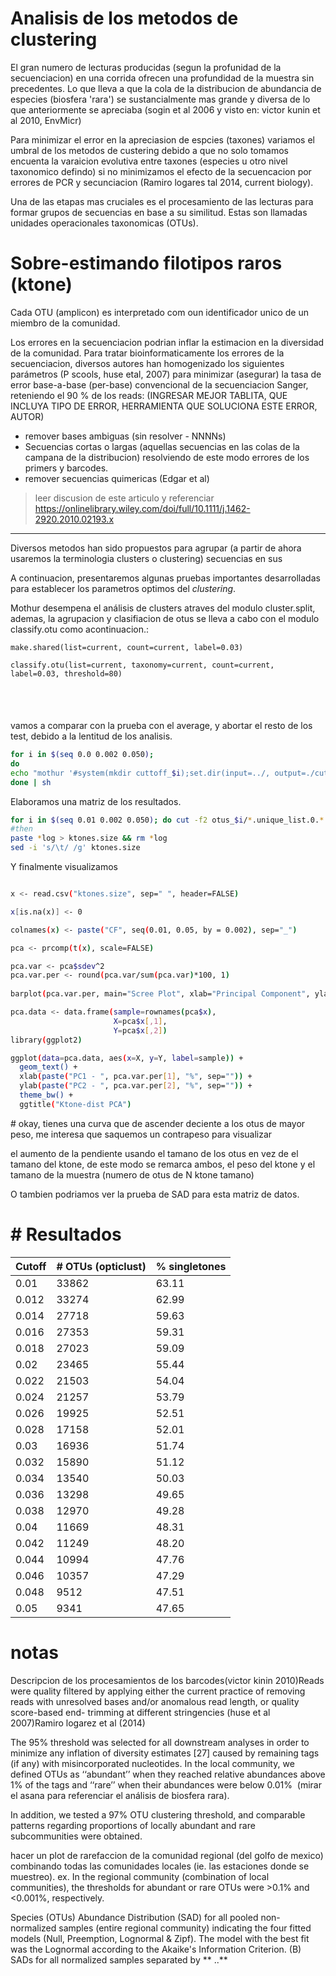 # Analisis de los metodos de clustering

El gran numero de lecturas producidas (segun la profunidad de la secuenciacion) en una corrida ofrecen una profundidad de la muestra sin precedentes. Lo que lleva a que la cola de la distribucion de abundancia de especies (biosfera 'rara') se sustancialmente mas grande y diversa de lo que anteriormente se apreciaba (sogin et al 2006 y visto en: victor kunin et al 2010, EnvMicr)

Para minimizar el error en la apreciasion de espcies (taxones) variamos el umbral de los metodos de custering debido a que no solo tomamos encuenta la varaicion evolutiva entre taxones (especies u otro nivel taxonomico defindo) si no minimizamos el efecto de la secuencacion por errores de PCR y secunciacion (Ramiro logares tal 2014, current biology).

Una de las etapas mas cruciales es el procesamiento de las lecturas para formar grupos de secuencias en base a su similitud. Estas son llamadas unidades operacionales taxonomicas (OTUs).



# Sobre-estimando filotipos raros (ktone)

Cada OTU (amplicon) es interpretado com oun identificador unico de un miembro de la comunidad. 

Los errores en la secuenciacion podrian inflar la estimacion en la diversidad de la comunidad. Para tratar bioinformaticamente los errores de la secuenciacion, diversos autores han  homogenizado los siguientes parámetros (P scools, huse etal, 2007) para minimizar (asegurar) la tasa de error base-a-base (per-base) convencional de la secuenciacion Sanger, reteniendo el 90 % de los reads: (INGRESAR MEJOR TABLITA, QUE INCLUYA TIPO DE ERROR, HERRAMIENTA QUE SOLUCIONA ESTE ERROR, AUTOR)

- remover bases ambiguas (sin resolver - NNNNs) 
- Secuencias cortas o largas (aquellas secuencias en las colas de la campana de la distribucion) resolviendo de este modo errores de los primers  y barcodes.
- remover secuencias quimericas (Edgar et al)



> leer discusion de este articulo y referenciar https://onlinelibrary.wiley.com/doi/full/10.1111/j.1462-2920.2010.02193.x

_________



Diversos metodos han sido propuestos para agrupar (a partir de ahora usaremos la terminologia clusters o clustering) secuencias en sus 

 A continuacion, presentaremos algunas pruebas importantes desarrolladas para establecer los parametros optimos del *clustering*.

Mothur desempena el análisis de clusters atraves del modulo cluster.split, ademas, la agrupacion y clasifiacion de otus se lleva a cabo con el modulo classify.otu como acontinuacion.:



``` 
make.shared(list=current, count=current, label=0.03)

classify.otu(list=current, taxonomy=current, count=current, label=0.03, threshold=80)

 
```

# 

vamos a comparar con la prueba con el average, y abortar el resto de los test, debido a la lentitud de los analisis.

 

```bash
for i in $(seq 0.0 0.002 0.050);
do
echo "mothur '#system(mkdir cuttoff_$i);set.dir(input=../, output=./cuttoff_$i);set.current(current=current_files.summary);cluster.split(fasta=current, count=current, taxonomy=current, splitmethod=classify, taxlevel=7, method=opti, cutoff=$i, processors=$SLURM_NPROCS);get.current();make.shared(list=current, count=current, label=$i);classify.otu(list=current, taxonomy=current, count=current, label=$i, threshold=80)'"
done | sh
```



Elaboramos una matriz de los resultados.

```bash
for i in $(seq 0.01 0.002 0.050); do cut -f2 otus_$i/*.unique_list.0.*.cons.taxonomy | sort | uniq -c | sort -n -k2,2 | tail -n +2 | awk '{print $1}' > otus_$i.log; done
#then
paste *log > ktones.size && rm *log
sed -i 's/\t/ /g' ktones.size 
```

Y finalmente visualizamos

```bash

x <- read.csv("ktones.size", sep=" ", header=FALSE)

x[is.na(x)] <- 0

colnames(x) <- paste("CF", seq(0.01, 0.05, by = 0.002), sep="_")

pca <- prcomp(t(x), scale=FALSE)

pca.var <- pca$sdev^2
pca.var.per <- round(pca.var/sum(pca.var)*100, 1)
 
barplot(pca.var.per, main="Scree Plot", xlab="Principal Component", ylab="Percent Variation")

pca.data <- data.frame(sample=rownames(pca$x),
                       X=pca$x[,1],
                       Y=pca$x[,2])
library(ggplot2)

ggplot(data=pca.data, aes(x=X, y=Y, label=sample)) +
  geom_text() +
  xlab(paste("PC1 - ", pca.var.per[1], "%", sep="")) +
  ylab(paste("PC2 - ", pca.var.per[2], "%", sep="")) +
  theme_bw() +
  ggtitle("Ktone-dist PCA")
```



\# okay, tienes una curva que de ascender deciente a los otus de mayor peso, me interesa que saquemos un contrapeso para visualizar 

el aumento de la pendiente usando el tamano de los otus en vez de el tamano del ktone, de este modo se remarca ambos, el peso del ktone y el tamano de la muestra (numero de otus de N ktone tamano)

O tambien podriamos ver la prueba de SAD para esta matriz de datos.

 # # Resultados

| Cutoff | # OTUs (opticlust) | % singletones |
| ------ | ------------------ | ------------- |
| 0.01   | 33862              | 63.11         |
| 0.012  | 33274              | 62.99         |
| 0.014  | 27718              | 59.63         |
| 0.016  | 27353              | 59.31         |
| 0.018  | 27023              | 59.09         |
| 0.02   | 23465              | 55.44         |
| 0.022  | 21503              | 54.04         |
| 0.024  | 21257              | 53.79         |
| 0.026  | 19925              | 52.51         |
| 0.028  | 17158              | 52.01         |
| 0.03   | 16936              | 51.74         |
| 0.032  | 15890              | 51.12         |
| 0.034  | 13540              | 50.03         |
| 0.036  | 13298              | 49.65         |
| 0.038  | 12970              | 49.28         |
| 0.04   | 11669              | 48.31         |
| 0.042  | 11249              | 48.20         |
| 0.044  | 10994              | 47.76         |
| 0.046  | 10357              | 47.29         |
| 0.048  | 9512               | 47.51         |
| 0.05   | 9341               | 47.65         |

 # notas



Descripcion de los procesamientos de los barcodes(victor kinin 2010)Reads were quality filtered by applying either the current practice of removing reads with unresolved bases and/or anomalous read length, or quality score-based end- trimming at different stringencies (huse et al 2007)Ramiro logarez et al (2014)

The 95% threshold was selected for all downstream analyses in order to minimize any inflation of diversity estimates [27] caused by remaining tags (if any) with misincorporated nucleotides. In the local community, we defined OTUs as ‘‘abundant’’ when they reached relative abundances above 1% of the tags and ‘‘rare’’ when their abundances were below 0.01%  (mirar el asana para referenciar el análisis de biosfera rara).

In addition, we tested a 97% OTU clustering threshold, and comparable patterns regarding proportions of locally abundant and rare subcommunities were obtained.

hacer un plot de rarefaccion de la comunidad regional (del golfo de mexico) combinando todas las comunidades locales (ie. las estaciones donde se muestreo). ex. In the regional community (combination of local communities), the thresholds for abundant or rare OTUs were >0.1% and <0.001%, respectively. 

Species (OTUs) Abundance Distribution (SAD) for all pooled non-normalized samples (entire regional community) indicating the four fitted models (Null, Preemption, Lognormal & Zipf). The model with the best fit was the Lognormal according to the Akaike's Information Criterion. (B) SADs for all normalized samples separated by \** ..**